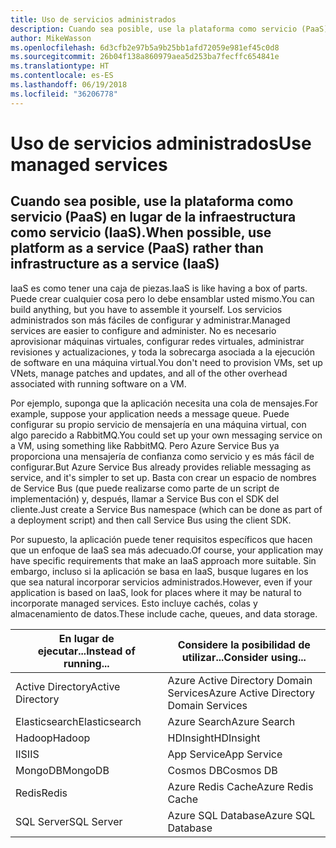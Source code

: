 ```yaml
---
title: Uso de servicios administrados
description: Cuando sea posible, use la plataforma como servicio (PaaS) en lugar de la infraestructura como servicio (IaaS).
author: MikeWasson
ms.openlocfilehash: 6d3cfb2e97b5a9b25bb1afd72059e981ef45c0d8
ms.sourcegitcommit: 26b04f138a860979aea5d253ba7fecffc654841e
ms.translationtype: HT
ms.contentlocale: es-ES
ms.lasthandoff: 06/19/2018
ms.locfileid: "36206778"
---
```

# <a name="use-managed-services"></a><span data-ttu-id="f3aec-103">Uso de servicios administrados</span><span class="sxs-lookup"><span data-stu-id="f3aec-103">Use managed services</span></span>

## <a name="when-possible-use-platform-as-a-service-paas-rather-than-infrastructure-as-a-service-iaas"></a><span data-ttu-id="f3aec-104">Cuando sea posible, use la plataforma como servicio (PaaS) en lugar de la infraestructura como servicio (IaaS).</span><span class="sxs-lookup"><span data-stu-id="f3aec-104">When possible, use platform as a service (PaaS) rather than infrastructure as a service (IaaS)</span></span>

<span data-ttu-id="f3aec-105">IaaS es como tener una caja de piezas.</span><span class="sxs-lookup"><span data-stu-id="f3aec-105">IaaS is like having a box of parts.</span></span> <span data-ttu-id="f3aec-106">Puede crear cualquier cosa pero lo debe ensamblar usted mismo.</span><span class="sxs-lookup"><span data-stu-id="f3aec-106">You can build anything, but you have to assemble it yourself.</span></span> <span data-ttu-id="f3aec-107">Los servicios administrados son más fáciles de configurar y administrar.</span><span class="sxs-lookup"><span data-stu-id="f3aec-107">Managed services are easier to configure and administer.</span></span> <span data-ttu-id="f3aec-108">No es necesario aprovisionar máquinas virtuales, configurar redes virtuales, administrar revisiones y actualizaciones, y toda la sobrecarga asociada a la ejecución de software en una máquina virtual.</span><span class="sxs-lookup"><span data-stu-id="f3aec-108">You don't need to provision VMs, set up VNets, manage patches and updates, and all of the other overhead associated with running software on a VM.</span></span>

<span data-ttu-id="f3aec-109">Por ejemplo, suponga que la aplicación necesita una cola de mensajes.</span><span class="sxs-lookup"><span data-stu-id="f3aec-109">For example, suppose your application needs a message queue.</span></span> <span data-ttu-id="f3aec-110">Puede configurar su propio servicio de mensajería en una máquina virtual, con algo parecido a RabbitMQ.</span><span class="sxs-lookup"><span data-stu-id="f3aec-110">You could set up your own messaging service on a VM, using something like RabbitMQ.</span></span> <span data-ttu-id="f3aec-111">Pero Azure Service Bus ya proporciona una mensajería de confianza como servicio y es más fácil de configurar.</span><span class="sxs-lookup"><span data-stu-id="f3aec-111">But Azure Service Bus already provides reliable messaging as service, and it's simpler to set up.</span></span> <span data-ttu-id="f3aec-112">Basta con crear un espacio de nombres de Service Bus (que puede realizarse como parte de un script de implementación) y, después, llamar a Service Bus con el SDK del cliente.</span><span class="sxs-lookup"><span data-stu-id="f3aec-112">Just create a Service Bus namespace (which can be done as part of a deployment script) and then call Service Bus using the client SDK.</span></span> 

<span data-ttu-id="f3aec-113">Por supuesto, la aplicación puede tener requisitos específicos que hacen que un enfoque de IaaS sea más adecuado.</span><span class="sxs-lookup"><span data-stu-id="f3aec-113">Of course, your application may have specific requirements that make an IaaS approach more suitable.</span></span> <span data-ttu-id="f3aec-114">Sin embargo, incluso si la aplicación se basa en IaaS, busque lugares en los que sea natural incorporar servicios administrados.</span><span class="sxs-lookup"><span data-stu-id="f3aec-114">However, even if your application is based on IaaS, look for places where it may be natural to incorporate managed services.</span></span> <span data-ttu-id="f3aec-115">Esto incluye cachés, colas y almacenamiento de datos.</span><span class="sxs-lookup"><span data-stu-id="f3aec-115">These include cache, queues, and data storage.</span></span>

| <span data-ttu-id="f3aec-116">En lugar de ejecutar...</span><span class="sxs-lookup"><span data-stu-id="f3aec-116">Instead of running...</span></span> | <span data-ttu-id="f3aec-117">Considere la posibilidad de utilizar...</span><span class="sxs-lookup"><span data-stu-id="f3aec-117">Consider using...</span></span> |
|-----------------------|-------------|
| <span data-ttu-id="f3aec-118">Active Directory</span><span class="sxs-lookup"><span data-stu-id="f3aec-118">Active Directory</span></span> | <span data-ttu-id="f3aec-119">Azure Active Directory Domain Services</span><span class="sxs-lookup"><span data-stu-id="f3aec-119">Azure Active Directory Domain Services</span></span> |
| <span data-ttu-id="f3aec-120">Elasticsearch</span><span class="sxs-lookup"><span data-stu-id="f3aec-120">Elasticsearch</span></span> | <span data-ttu-id="f3aec-121">Azure Search</span><span class="sxs-lookup"><span data-stu-id="f3aec-121">Azure Search</span></span> |
| <span data-ttu-id="f3aec-122">Hadoop</span><span class="sxs-lookup"><span data-stu-id="f3aec-122">Hadoop</span></span> | <span data-ttu-id="f3aec-123">HDInsight</span><span class="sxs-lookup"><span data-stu-id="f3aec-123">HDInsight</span></span> |
| <span data-ttu-id="f3aec-124">IIS</span><span class="sxs-lookup"><span data-stu-id="f3aec-124">IIS</span></span> | <span data-ttu-id="f3aec-125">App Service</span><span class="sxs-lookup"><span data-stu-id="f3aec-125">App Service</span></span> |
| <span data-ttu-id="f3aec-126">MongoDB</span><span class="sxs-lookup"><span data-stu-id="f3aec-126">MongoDB</span></span> | <span data-ttu-id="f3aec-127">Cosmos DB</span><span class="sxs-lookup"><span data-stu-id="f3aec-127">Cosmos DB</span></span> |
| <span data-ttu-id="f3aec-128">Redis</span><span class="sxs-lookup"><span data-stu-id="f3aec-128">Redis</span></span> | <span data-ttu-id="f3aec-129">Azure Redis Cache</span><span class="sxs-lookup"><span data-stu-id="f3aec-129">Azure Redis Cache</span></span> |
| <span data-ttu-id="f3aec-130">SQL Server</span><span class="sxs-lookup"><span data-stu-id="f3aec-130">SQL Server</span></span> | <span data-ttu-id="f3aec-131">Azure SQL Database</span><span class="sxs-lookup"><span data-stu-id="f3aec-131">Azure SQL Database</span></span> |


